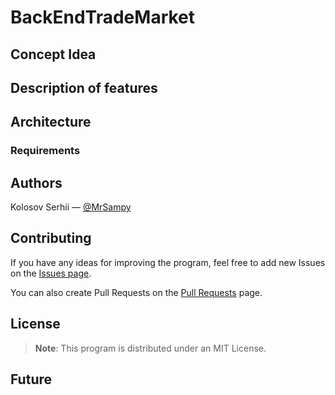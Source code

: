 # BackEndTradeMarket

## Concept Idea

## Description of features

## Architecture

### Requirements

## Authors
Kolosov Serhii — [@MrSampy](www.t.me/MrSampy)

## Contributing
If you have any ideas for improving the program, feel free to add new Issues on the [Issues page](https://github.com/MrSampy/BackEndTradeMarket/issues).

You can also create Pull Requests on the [Pull Requests](https://github.com/MrSampy/BackEndTradeMarket/pulls) page.

## License
>**Note**: This program is distributed under an MIT License.

## Future
